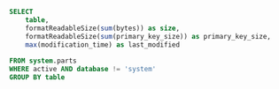 ```sql tables
SELECT
    table,
    formatReadableSize(sum(bytes)) as size,
    formatReadableSize(sum(primary_key_size)) as primary_key_size,
    max(modification_time) as last_modified
    
FROM system.parts
WHERE active AND database != 'system'
GROUP BY table
```


<DataTable value={tables}>
    <Column field="table" header="Table name"></Column>
    <Column field="size" header="Size"></Column>
</DataTable>